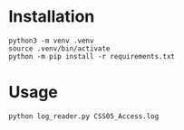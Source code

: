 # Installation

    python3 -m venv .venv
    source .venv/bin/activate
    python -m pip install -r requirements.txt


# Usage

    python log_reader.py CSS05_Access.log

